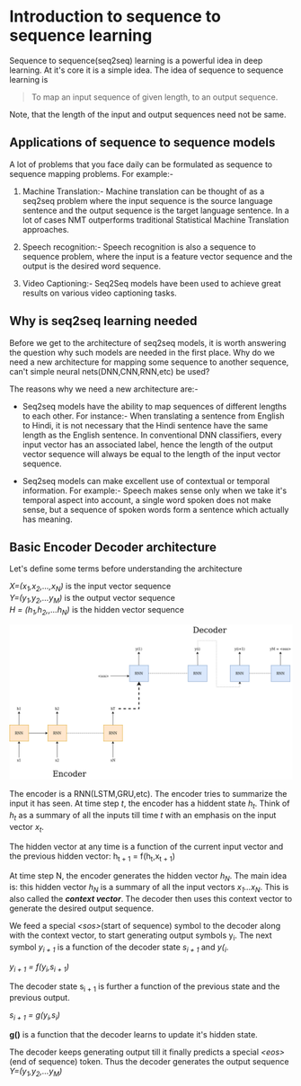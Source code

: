 # Introduction to sequence to sequence learning

Sequence to sequence(seq2seq) learning is a powerful idea in deep learning. At it's core it is a simple idea. The idea of sequence to sequence learning is

> To map an input sequence of given length, to an output sequence. 

Note, that the length of the input and output sequences need not be same.

## Applications of sequence to sequence models

A lot of problems that you face daily can be formulated as sequence to sequence mapping problems. For example:-

1) Machine Translation:- Machine translation can be thought of as a seq2seq problem where the input sequence is the source language sentence and the output sequence is the target language sentence. 
In a lot of cases NMT outperforms traditional Statistical Machine Translation approaches.

2) Speech recognition:- Speech recognition is also a sequence to sequence problem, where the input is a feature vector sequence and the output is the desired word sequence.

3) Video Captioning:- Seq2Seq models have been used to achieve great results on various video captioning tasks.

## Why is seq2seq learning needed

Before we get to the architecture of seq2seq models, it is worth answering the question why such models are needed in the first place.
Why do we need a new architecture for mapping some sequence to another sequence, can't simple neural nets(DNN,CNN,RNN,etc) be used?

The reasons why we need a new architecture are:-
* Seq2seq models have the ability to map sequences of different lengths to each other. For instance:- When translating a sentence from English to Hindi, it is not necessary that the Hindi sentence have the same length as the English sentence. In conventional DNN classifiers, every input vector has an associated label, hence the length of the output vector sequence will always be equal to the length of the input vector sequence.

* Seq2seq models can make excellent use of contextual or temporal information. For example:- Speech makes sense only when we take it's temporal aspect into account, a single word spoken does not make sense, but a sequence of spoken words form a sentence which actually has meaning.


## Basic Encoder Decoder architecture

Let's define some terms before understanding the architecture

*X=(x<sub>1</sub>,x<sub>2</sub>,...,x<sub>N</sub>)* is the input vector sequence  
*Y=(y<sub>1</sub>,y<sub>2</sub>,...y<sub>M</sub>)* is the output vector sequence  
*H = (h<sub>1</sub>,h<sub>2</sub>,,...h<sub>N</sub>)* is the hidden vector sequence

![Encoder Decoder](../images/encoder_decoder_architecture.png)

The encoder is a RNN(LSTM,GRU,etc). The encoder tries to summarize the input it has seen. At time step *t*, the encoder has a hiddent state *h<sub>t</sub>*. Think of *h<sub>t</sub>* as a summary of all the inputs till time *t* with an emphasis on the input vector *x<sub>t</sub>*.

The hidden vector at any time is a function of the current input vector and the previous hidden vector:
h<sub>t + 1</sub> = f(h<sub>t</sub>,x<sub>t + 1</sub>)

At time step N, the encoder generates the hidden vector *h<sub>N</sub>*. The main idea is: this hidden vector *h<sub>N</sub>* is a summary of all the input vectors *x<sub>1</sub>...x<sub>N</sub>*. This is also called the ***context vector***. The decoder then uses this context vector to generate the desired output sequence.

We feed a special *\<sos\>*(start of sequence) symbol to the decoder along with the context vector, to start generating output symbols y<sub>i</sub>. The next symbol *y<sub>i + 1</sub>* is a function of the decoder state *s<sub>i + 1</sub>* and *y(<sub>i</sub>*.

*y<sub>i + 1</sub> = f(y<sub>i</sub>,s<sub>i + 1</sub>)*

The decoder state s<sub>i + 1</sub> is further a function of the previous state and the previous output.

*s<sub>i + 1</sub> = g(y<sub>i</sub>,s<sub>i</sub>)*

**g()** is a function that the decoder learns to update it's hidden state.

The decoder keeps generating output till it finally predicts a special *\<eos\>*(end of sequence) token. Thus the decoder generates the output sequence *Y=(y<sub>1</sub>,y<sub>2</sub>,...y<sub>M</sub>)*













